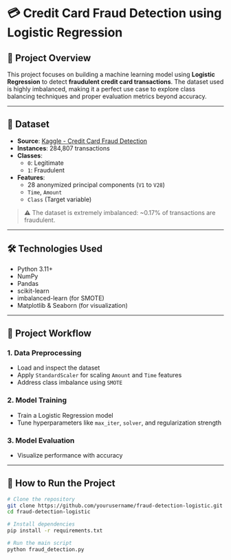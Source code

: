 # 💳 Credit Card Fraud Detection using Logistic Regression

## 🧠 Project Overview

This project focuses on building a machine learning model using **Logistic Regression** to detect **fraudulent credit card transactions**. The dataset used is highly imbalanced, making it a perfect use case to explore class balancing techniques and proper evaluation metrics beyond accuracy.

---

## 📂 Dataset

- **Source**: [Kaggle - Credit Card Fraud Detection](https://www.kaggle.com/mlg-ulb/creditcardfraud)
- **Instances**: 284,807 transactions
- **Classes**: 
  - `0`: Legitimate
  - `1`: Fraudulent
- **Features**:
  - 28 anonymized principal components (`V1` to `V28`)
  - `Time`, `Amount`
  - `Class` (Target variable)

> ⚠️ The dataset is extremely imbalanced: ~0.17% of transactions are fraudulent.

---

## 🛠️ Technologies Used

- Python 3.11+
- NumPy
- Pandas
- scikit-learn
- imbalanced-learn (for SMOTE)
- Matplotlib & Seaborn (for visualization)

---

## 🔁 Project Workflow

### 1. Data Preprocessing
- Load and inspect the dataset
- Apply `StandardScaler` for scaling `Amount` and `Time` features
- Address class imbalance using `SMOTE`

### 2. Model Training
- Train a Logistic Regression model
- Tune hyperparameters like `max_iter`, `solver`, and regularization strength

### 3. Model Evaluation
- Visualize performance with accuracy
---

## 🚀 How to Run the Project

```bash
# Clone the repository
git clone https://github.com/yourusername/fraud-detection-logistic.git
cd fraud-detection-logistic

# Install dependencies
pip install -r requirements.txt

# Run the main script
python fraud_detection.py
